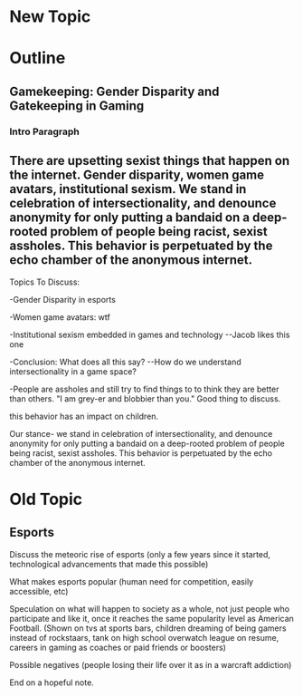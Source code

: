 # New Topic

# Outline

## Gamekeeping: Gender Disparity and Gatekeeping in Gaming

### Intro Paragraph
There are upsetting sexist things that happen on the internet. Gender disparity, women game avatars, institutional sexism. We stand in celebration of intersectionality, and denounce anonymity for only putting a bandaid on a deep-rooted problem of people being racist, sexist assholes. This behavior is perpetuated by the echo chamber of the anonymous internet.
---------------------

Topics To Discuss:

-Gender Disparity in esports

-Women game avatars: wtf

-Institutional sexism embedded in games and technology
--Jacob likes this one

-Conclusion: What does all this say?
--How do we understand intersectionality in a game space?

-People are assholes and still try to find things to to think they are better than others. "I am grey-er and blobbier than you." Good thing to discuss.

this behavior has an impact on children.

Our stance- we stand in celebration of intersectionality, and denounce anonymity for only putting a bandaid on a deep-rooted problem of people being racist, sexist assholes. This behavior is perpetuated by the echo chamber of the anonymous internet.



# Old Topic

## Esports

Discuss the meteoric rise of esports (only a few years since it started, technological advancements that made this possible)

What makes esports popular (human need for competition, easily accessible, etc)

Speculation on what will happen to society as a whole, not just people who participate and like it, once it reaches the same popularity level as American Football. (Shown on tvs at sports bars, children dreaming of being gamers instead of rockstaars, tank on high school overwatch league on resume, careers in gaming as coaches or paid friends or boosters)

Possible negatives (people losing their life over it as in a warcraft addiction)

End on a hopeful note.
